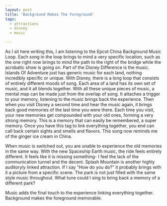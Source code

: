 ```yaml
---
layout: post
title: 'Background Makes The Foreground'
tags:
  - attractions
  - disney
  - music

---
```


As I sit here writing this, I am listening to the Epcot China Background Music Loop. Each song in the loop brings to mind a very specific location, such as the one right now brings to mind the path to the right of the bridge while the acrobatic show is going on. Part of the Disney Difference is the music. Islands Of Adventure just has generic music for each land, nothing incredibly specific or unique. With Disney, there is a long loop that consists of entirely different moods of song. Each area of a land has its own set of music, and it all blends together. With all these unique pieces of music, a mental map can be made just from the overlap of song. It attaches a trigger to your memory, listening to the music brings back the experience. Then when you visit Disney a second time and hear the music again, it brings back good memories of the last time you were there. Each time you visit, your new memories get compounded with your old ones, forming a very strong memory. This is a memory that can easily be remembered, a super memory. Once you have this tag to link everything together, you end can call back certain sights and smells and flavors. This song now reminds me of the ginger ice cream in China.

When music is switched out, you are unable to experience the old memories in the same way. With the new Spaceship Earth music, the ride feels entirely different. It feels like it is missing something- I feel the lack of the communication tunnel and the decent. Splash Mountain is another highly auditoryly linked attraction. If I say "How do you do?" it probably brings with it a picture from a specific scene. The park is not just filled with the same style music throughout. What tune could I sing to bring back a memory of a different park?

Music adds the final touch to the experience linking everything together. Background makes the foreground memorable.
